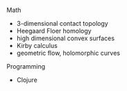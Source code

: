 Math
- 3-dimensional contact topology 
- Heegaard Floer homology
- high dimensional convex surfaces
- Kirby calculus
- geometric flow, holomorphic curves

Programming
- Clojure
<!--stackedit_data:
eyJoaXN0b3J5IjpbMTk3NDQzMjA2MiwtMTk3MTg1NTk4Nl19
-->